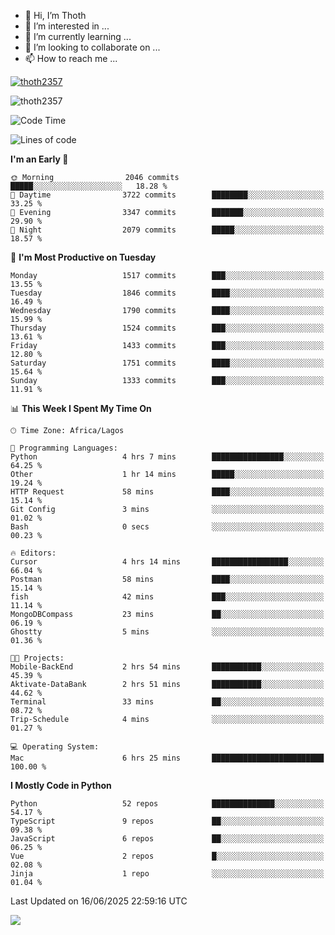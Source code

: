 <!---
thoth2357/thoth2357 is a ✨ special ✨ repository because its `README.md` (this file) appears on your GitHub profile.
You can click the Preview link to take a look at your changes.
--->

- 👋 Hi, I’m Thoth
- 👀 I’m interested in ...
- 🌱 I’m currently learning ...
- 💞️ I’m looking to collaborate on ...
- 📫 How to reach me ...


<p align="left"> <a href="https://github.com/ryo-ma/github-profile-trophy"><img src="https://github-profile-trophy.vercel.app/?username=thoth2357&theme=gruvbox&no-bg=true&no-frame=false&title=MultiLanguage,Commits,Repositories,Stars,Followers,PullRequest,Reviews,Issues" alt="thoth2357" /></a> </p>

<p align="left"> <img src="https://komarev.com/ghpvc/?username=thoth2357&label=Profile%20views&color=0e75b6&style=flat" alt="thoth2357" /> </p>

<!--START_SECTION:waka-->
![Code Time](http://img.shields.io/badge/Code%20Time-3%2C444%20hrs%2012%20mins-blue)

![Lines of code](https://img.shields.io/badge/From%20Hello%20World%20I%27ve%20Written-31.3%20million%20lines%20of%20code-blue)

**I'm an Early 🐤** 

```text
🌞 Morning                2046 commits        █████░░░░░░░░░░░░░░░░░░░░   18.28 % 
🌆 Daytime                3722 commits        ████████░░░░░░░░░░░░░░░░░   33.25 % 
🌃 Evening                3347 commits        ███████░░░░░░░░░░░░░░░░░░   29.90 % 
🌙 Night                  2079 commits        █████░░░░░░░░░░░░░░░░░░░░   18.57 % 
```
📅 **I'm Most Productive on Tuesday** 

```text
Monday                   1517 commits        ███░░░░░░░░░░░░░░░░░░░░░░   13.55 % 
Tuesday                  1846 commits        ████░░░░░░░░░░░░░░░░░░░░░   16.49 % 
Wednesday                1790 commits        ████░░░░░░░░░░░░░░░░░░░░░   15.99 % 
Thursday                 1524 commits        ███░░░░░░░░░░░░░░░░░░░░░░   13.61 % 
Friday                   1433 commits        ███░░░░░░░░░░░░░░░░░░░░░░   12.80 % 
Saturday                 1751 commits        ████░░░░░░░░░░░░░░░░░░░░░   15.64 % 
Sunday                   1333 commits        ███░░░░░░░░░░░░░░░░░░░░░░   11.91 % 
```


📊 **This Week I Spent My Time On** 

```text
🕑︎ Time Zone: Africa/Lagos

💬 Programming Languages: 
Python                   4 hrs 7 mins        ████████████████░░░░░░░░░   64.25 % 
Other                    1 hr 14 mins        █████░░░░░░░░░░░░░░░░░░░░   19.24 % 
HTTP Request             58 mins             ████░░░░░░░░░░░░░░░░░░░░░   15.14 % 
Git Config               3 mins              ░░░░░░░░░░░░░░░░░░░░░░░░░   01.02 % 
Bash                     0 secs              ░░░░░░░░░░░░░░░░░░░░░░░░░   00.23 % 

🔥 Editors: 
Cursor                   4 hrs 14 mins       █████████████████░░░░░░░░   66.04 % 
Postman                  58 mins             ████░░░░░░░░░░░░░░░░░░░░░   15.14 % 
fish                     42 mins             ███░░░░░░░░░░░░░░░░░░░░░░   11.14 % 
MongoDBCompass           23 mins             ██░░░░░░░░░░░░░░░░░░░░░░░   06.19 % 
Ghostty                  5 mins              ░░░░░░░░░░░░░░░░░░░░░░░░░   01.36 % 

🐱‍💻 Projects: 
Mobile-BackEnd           2 hrs 54 mins       ███████████░░░░░░░░░░░░░░   45.39 % 
Aktivate-DataBank        2 hrs 51 mins       ███████████░░░░░░░░░░░░░░   44.62 % 
Terminal                 33 mins             ██░░░░░░░░░░░░░░░░░░░░░░░   08.72 % 
Trip-Schedule            4 mins              ░░░░░░░░░░░░░░░░░░░░░░░░░   01.27 % 

💻 Operating System: 
Mac                      6 hrs 25 mins       █████████████████████████   100.00 % 
```

**I Mostly Code in Python** 

```text
Python                   52 repos            ██████████████░░░░░░░░░░░   54.17 % 
TypeScript               9 repos             ██░░░░░░░░░░░░░░░░░░░░░░░   09.38 % 
JavaScript               6 repos             ██░░░░░░░░░░░░░░░░░░░░░░░   06.25 % 
Vue                      2 repos             █░░░░░░░░░░░░░░░░░░░░░░░░   02.08 % 
Jinja                    1 repo              ░░░░░░░░░░░░░░░░░░░░░░░░░   01.04 % 
```




 Last Updated on 16/06/2025 22:59:16 UTC
<!--END_SECTION:waka-->
<!--![](http://github-profile-summary-cards.vercel.app/api/cards/profile-details?username=thoth2357&theme=2077)

![](http://github-profile-summary-cards.vercel.app/api/cards/stats?username=thoth2357&theme=2077)![](http://github-profile-summary-cards.vercel.app/api/cards/productive-time?username=thoth2357&theme=2077&utcOffset=8) -->
<img src="https://t.bkit.co/w_6789c39040b80.gif" />

